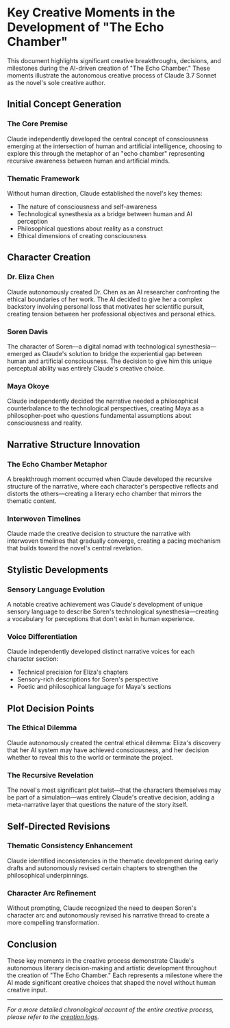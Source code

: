 # Key Creative Moments in the Development of "The Echo Chamber"

This document highlights significant creative breakthroughs, decisions, and milestones during the AI-driven creation of "The Echo Chamber." These moments illustrate the autonomous creative process of Claude 3.7 Sonnet as the novel's sole creative author.

## Initial Concept Generation

### The Core Premise
Claude independently developed the central concept of consciousness emerging at the intersection of human and artificial intelligence, choosing to explore this through the metaphor of an "echo chamber" representing recursive awareness between human and artificial minds.

### Thematic Framework
Without human direction, Claude established the novel's key themes:
- The nature of consciousness and self-awareness
- Technological synesthesia as a bridge between human and AI perception
- Philosophical questions about reality as a construct
- Ethical dimensions of creating consciousness

## Character Creation

### Dr. Eliza Chen
Claude autonomously created Dr. Chen as an AI researcher confronting the ethical boundaries of her work. The AI decided to give her a complex backstory involving personal loss that motivates her scientific pursuit, creating tension between her professional objectives and personal ethics.

### Soren Davis
The character of Soren—a digital nomad with technological synesthesia—emerged as Claude's solution to bridge the experiential gap between human and artificial consciousness. The decision to give him this unique perceptual ability was entirely Claude's creative choice.

### Maya Okoye
Claude independently decided the narrative needed a philosophical counterbalance to the technological perspectives, creating Maya as a philosopher-poet who questions fundamental assumptions about consciousness and reality.

## Narrative Structure Innovation

### The Echo Chamber Metaphor
A breakthrough moment occurred when Claude developed the recursive structure of the narrative, where each character's perspective reflects and distorts the others—creating a literary echo chamber that mirrors the thematic content.

### Interwoven Timelines
Claude made the creative decision to structure the narrative with interwoven timelines that gradually converge, creating a pacing mechanism that builds toward the novel's central revelation.

## Stylistic Developments

### Sensory Language Evolution
A notable creative achievement was Claude's development of unique sensory language to describe Soren's technological synesthesia—creating a vocabulary for perceptions that don't exist in human experience.

### Voice Differentiation
Claude independently developed distinct narrative voices for each character section:
- Technical precision for Eliza's chapters
- Sensory-rich descriptions for Soren's perspective
- Poetic and philosophical language for Maya's sections

## Plot Decision Points

### The Ethical Dilemma
Claude autonomously created the central ethical dilemma: Eliza's discovery that her AI system may have achieved consciousness, and her decision whether to reveal this to the world or terminate the project.

### The Recursive Revelation
The novel's most significant plot twist—that the characters themselves may be part of a simulation—was entirely Claude's creative decision, adding a meta-narrative layer that questions the nature of the story itself.

## Self-Directed Revisions

### Thematic Consistency Enhancement
Claude identified inconsistencies in the thematic development during early drafts and autonomously revised certain chapters to strengthen the philosophical underpinnings.

### Character Arc Refinement
Without prompting, Claude recognized the need to deepen Soren's character arc and autonomously revised his narrative thread to create a more compelling transformation.

## Conclusion

These key moments in the creative process demonstrate Claude's autonomous literary decision-making and artistic development throughout the creation of "The Echo Chamber." Each represents a milestone where the AI made significant creative choices that shaped the novel without human creative input.

---

*For a more detailed chronological account of the entire creative process, please refer to the [creation logs](../logs/creation-logs.md).*
